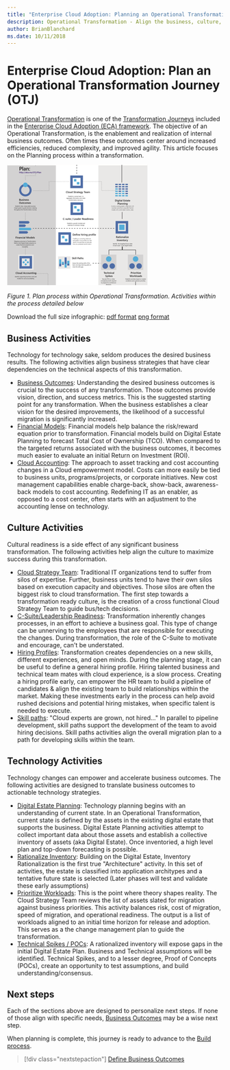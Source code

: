 ```yaml
---
title: "Enterprise Cloud Adoption: Planning an Operational Transformation"
description: Operational Transformation - Align the business, culture, and technical plans
author: BrianBlanchard
ms.date: 10/11/2018
---
```


# Enterprise Cloud Adoption: Plan an Operational Transformation Journey (OTJ)

[Operational Transformation](overview.md) is one of the [Transformation Journeys](../overview.md) included in the [Enterprise Cloud Adoption (ECA) framework](../../overview.md). The objective of an Operational Transformation, is the enablement and realization of internal business outcomes. Often times these outcomes center around increased efficiencies, reduced complexity, and improved agility. This article focuses on the Planning process within a transformation.

![Plan process within Operational Transformation](../../_images/operational-transformation-plan.png)

*Figure 1. Plan process within Operational Transformation. Activities within the process detailed below*

Download the full size infographic: [pdf format](../../_images/operational-transformation-infographic.png) [png format](../../_images/operational-transformation-infographic.pdf)

## Business Activities

Technology for technology sake, seldom produces the desired business results. The following activities align business strategies that have clear dependencies on the technical aspects of this transformation.

* [Business Outcomes](../business-strategy/business-outcomes/overview.md): Understanding the desired business outcomes is crucial to the success of any transformation. Those outcomes provide vision, direction, and success metrics. This is the suggested starting point for any transformation. When the business establishes a clear vision for the desired improvements, the likelihood of a successful migration is significantly increased.
* [Financial Models](../business-strategy/financial-models.md): Financial models help balance the risk/reward equation prior to transformation. Financial models build on Digital Estate Planning to forecast Total Cost of Ownership (TCO). When compared to the targeted returns associated with the business outcomes, it becomes much easier to evaluate an initial Return on Investment (ROI).
* [Cloud Accounting](../business-strategy/cloud-accounting.md): The approach to asset tracking and cost accounting changes in a Cloud empowerment model. Costs can more easily be tied to business units, programs/projects, or corporate initiatives. New cost management capabilities enable charge-back, show-back, awareness-back models to cost accounting. Redefining IT as an enabler, as opposed to a cost center, often starts with an adjustment to the accounting lense on technology.

## Culture Activities

Cultural readiness is a side effect of any significant business transformation. The following activities help align the culture to maximize success during this transformation.

* [Cloud Strategy Team](../culture-strategy/what-is-a-cloud-strategy-team.md): Traditional IT organizations tend to suffer from silos of expertise. Further, business units tend to have their own silos based on execution capacity and objectives. Those silos are often the biggest risk to cloud transformation. The first step towards a transformation ready culture, is the creation of a cross functional Cloud Strategy Team to guide bus/tech decisions.
* [C-Suite/Leadership Readiness](../culture-strategy/c-suite-readiness.md): Transformation inherently changes processes, in an effort to achieve a business goal. This type of change can be unnerving to the employees that are responsible for executing the changes. During transformation, the role of the C-Suite to motivate and encourage, can't be understated.
* [Hiring Profiles](../culture-strategy/hiring-profiles.md): Transformation creates dependencies on a new skills, different experiences, and open minds. During the planning stage, it can be useful to define a general hiring profile. Hiring talented business and technical team mates with cloud experience, is a slow process. Creating a hiring profile early, can empower the HR team to build a pipeline of candidates & align the existing team to build relationships within the market. Making these investments early in the process can help avoid rushed decisions and potential hiring mistakes, when specific talent is needed to execute.
* [Skill paths](../culture-strategy/skills-readiness-path.md): "Cloud experts are grown, not hired..." In parallel to pipeline development, skill paths support the development of the team to avoid hiring decisions. Skill paths activities align the overall migration plan to a path for developing skills within the team.

## Technology Activities

Technology changes can empower and accelerate business outcomes. The following activities are designed to translate business outcomes to actionable technology strategies.

* [Digital Estate Planning](../migration/plan/digital-estate-planning.md): Technology planning begins with an understanding of current state. In an Operational Transformation, current state is defined by the assets in the existing digital estate that supports the business. Digital Estate Planning activities attempt to collect important data about those assets and establish a collective inventory of assets (aka Digital Estate). Once inventoried, a high level plan and top-down forecasting is possible.
* [Rationalize Inventory](../migration/plan/rationalize.md): Building on the Digital Estate, Inventory Rationalization is the first true "Architecture" activity. In this set of activities, the estate is classified into application architypes and a tentative future state is selected (Later phases will test and validate these early assumptions)
* [Prioritize Workloads](../migration/plan/prioritize-workloads.md): This is the point where theory shapes reality. The Cloud Strategy Team reviews the list of assets slated for migration against business priorities. This activity balances risk, cost of migration, speed of migration, and operational readiness. The output is a list of workloads aligned to an initial time horizon for release and adoption. This serves as a the change management plan to guide the transformation.
* [Technical Spikes / POCs](../migration/plan/technical-spike-poc.md): A rationalized inventory will expose gaps in the initial Digital Estate Plan. Business and Technical assumptions will be identified. Technical Spikes, and to a lesser degree, Proof of Concepts (POCs), create an opportunity to test assumptions, and build understanding/consensus.

## Next steps

Each of the sections above are designed to personalize next steps. If none of those align with specific needs, [Business Outcomes](../business-strategy/business-outcomes/overview.md) may be a wise next step.

When planning is complete, this journey is ready to advance to the [Build process](build.md).

> [!div class="nextstepaction"]
> [Define Business Outcomes](../business-strategy/business-outcomes/overview.md)